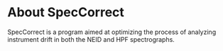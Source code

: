 # About SpecCorrect

SpecCorrect is a program aimed at optimizing the process of analyzing instrument drift in both the NEID and HPF spectrographs. 

